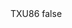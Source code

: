 <?xml version="1.0" encoding="UTF-8"?>
<CustomMetadata xmlns="http://soap.sforce.com/2006/04/metadata">
    <label>TXU86</label>
    <protected>false</protected>
</CustomMetadata>
